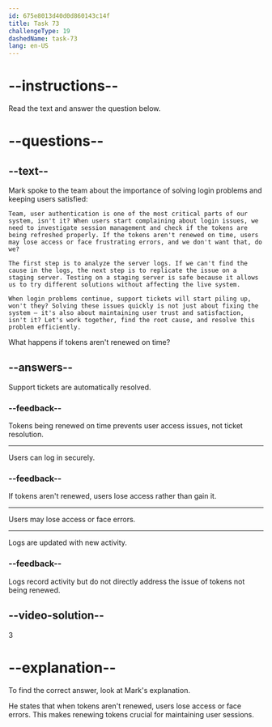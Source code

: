 ```yaml
---
id: 675e8013d40d0d860143c14f
title: Task 73
challengeType: 19
dashedName: task-73
lang: en-US
---
```


<!-- READING -->

# --instructions--

Read the text and answer the question below.

# --questions--

## --text--

Mark spoke to the team about the importance of solving login problems and keeping users satisfied:

`Team, user authentication is one of the most critical parts of our system, isn't it? When users start complaining about login issues, we need to investigate session management and check if the tokens are being refreshed properly. If the tokens aren't renewed on time, users may lose access or face frustrating errors, and we don't want that, do we?`

`The first step is to analyze the server logs. If we can't find the cause in the logs, the next step is to replicate the issue on a staging server. Testing on a staging server is safe because it allows us to try different solutions without affecting the live system.`

`When login problems continue, support tickets will start piling up, won't they? Solving these issues quickly is not just about fixing the system — it's also about maintaining user trust and satisfaction, isn't it? Let's work together, find the root cause, and resolve this problem efficiently.`

What happens if tokens aren't renewed on time?

## --answers--

Support tickets are automatically resolved.

### --feedback--

Tokens being renewed on time prevents user access issues, not ticket resolution.

---

Users can log in securely.

### --feedback--

If tokens aren't renewed, users lose access rather than gain it.

---

Users may lose access or face errors.

---

Logs are updated with new activity.

### --feedback--

Logs record activity but do not directly address the issue of tokens not being renewed.

## --video-solution--

3

# --explanation--

To find the correct answer, look at Mark's explanation.

He states that when tokens aren't renewed, users lose access or face errors. This makes renewing tokens crucial for maintaining user sessions.
